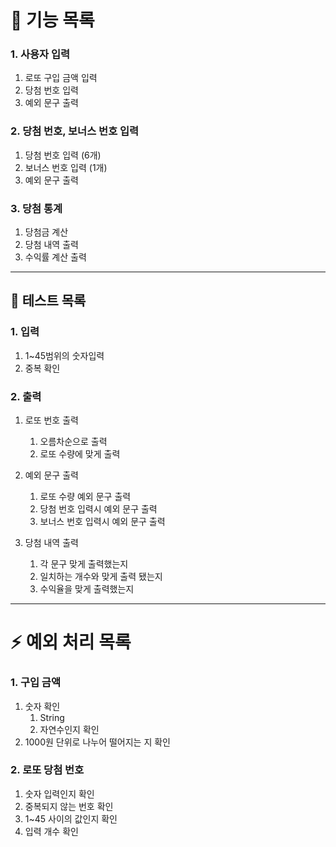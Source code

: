 # 📝 기능 목록
### 1. 사용자 입력
   1. 로또 구입 금액 입력
   2. 당첨 번호 입력
   3. 예외 문구 출력
### 2. 당첨 번호, 보너스 번호 입력 
   1. 당첨 번호 입력 (6개)
   2. 보너스 번호 입력 (1개)
   3. 예외 문구 출력
### 3. 당첨 통계
   1. 당첨금 계산
   2. 당첨 내역 출력
   3. 수익률 계산 출력 
   
---
## 🔨 테스트 목록
### 1. 입력
   1. 1~45범위의 숫자입력
   2. 중복 확인

### 2. 출력
   1. 로또 번호 출력
      1. 오름차순으로 출력
      2. 로또 수량에 맞게 출력
      
   2. 예외 문구 출력
      1. 로또 수량 예외 문구 출력
      2. 당첨 번호 입력시 예외 문구 출력
      3. 보너스 번호 입력시 예외 문구 출력

   3. 당첨 내역 출력
      1. 각 문구 맞게 출력했는지
      2. 일치하는 개수와 맞게 출력 됐는지
      3. 수익율을 맞게 출력했는지 
---
# ⚡️ 예외 처리 목록
### 1. 구입 금액
   1. 숫자 확인
      1. String
      2. 자연수인지 확인
   2. 1000원 단위로 나누어 떨어지는 지 확인
### 2. 로또 당첨 번호
   1. 숫자 입력인지 확인 
   2. 중복되지 않는 번호 확인
   3. 1~45 사이의 값인지 확인
   4. 입력 개수 확인
